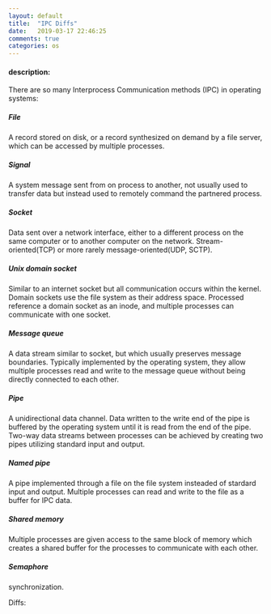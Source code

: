 ```yaml
---
layout: default
title:  "IPC Diffs"
date:   2019-03-17 22:46:25
comments: true
categories: os
---
```


#### description:  
There are so many Interprocess Communication methods (IPC) in operating systems:  

##### File  
A record stored on disk, or a record synthesized on demand by a file server, which can be accessed by multiple processes.  

##### Signal  
A system message sent from on process to another, not usually used to transfer data but instead used to remotely command the partnered process.  

##### Socket  
Data sent over a network interface, either to a different process on the same computer or to another computer on the network. Stream-oriented(TCP) or more rarely message-oriented(UDP, SCTP).  

##### Unix domain socket  
Similar to an internet socket but all communication occurs within the kernel. Domain sockets use the file system as their address space. Processed reference a domain socket as an inode, and multiple processes can communicate with one socket.  

##### Message queue  
A data stream similar to socket, but which usually preserves message boundaries. Typically implemented by the operating system, they allow multiple processes read and write to the message queue without being directly connected to each other.  

##### Pipe  
A unidirectional data channel. Data written to the write end of the pipe is buffered by the operating system until it is read from the end of the pipe. Two-way data streams between processes can be achieved by creating two pipes utilizing standard input and output.  

##### Named pipe  
A pipe implemented through a file on the file system insteaded of stardard input and output. Multiple processes can read and write to the file as a buffer for IPC data.  

##### Shared memory 
Multiple processes are given access to the same block of memory which creates a shared buffer for the processes to communicate with each other.  

##### Semaphore  
synchronization.  




Diffs:  

